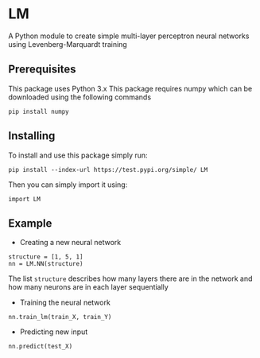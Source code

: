 # LM
A Python module to create simple multi-layer perceptron neural networks using Levenberg-Marquardt training

## Prerequisites
This package uses Python 3.x
This package requires numpy which can be downloaded using the following commands
```
pip install numpy
```

## Installing
To install and use this package simply run:
```
pip install --index-url https://test.pypi.org/simple/ LM
```
Then you can simply import it using:
```
import LM
```

## Example
- Creating a new neural network
```
structure = [1, 5, 1]
nn = LM.NN(structure)
```
The list `structure` describes how many layers there are in the network and how many neurons are in each layer sequentially
- Training the neural network
```
nn.train_lm(train_X, train_Y)
```
- Predicting new input
```
nn.predict(test_X)
```
